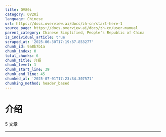 ```yaml
---
title: OV80i
category: OV20i
language: Chinese
url: https://docs.overview.ai/docs/zh-cn/start-here-1
source_page: https://docs.overview.ai/docs/zh-cn/user-manual
parent_category: Chinese Simplified, People's Republic of China
is_individual_article: true
scraped_at: '2025-06-30T17:19:37.853277'
chunk_id: 9a8b7b1a
chunk_index: 0
total_chunks: 6
chunk_title: 介绍
chunk_level: 1
chunk_start_line: 39
chunk_end_line: 45
chunked_at: '2025-07-01T17:23:34.307571'
chunking_method: header_based
---
```


# 介绍

5 文章 

* * *
